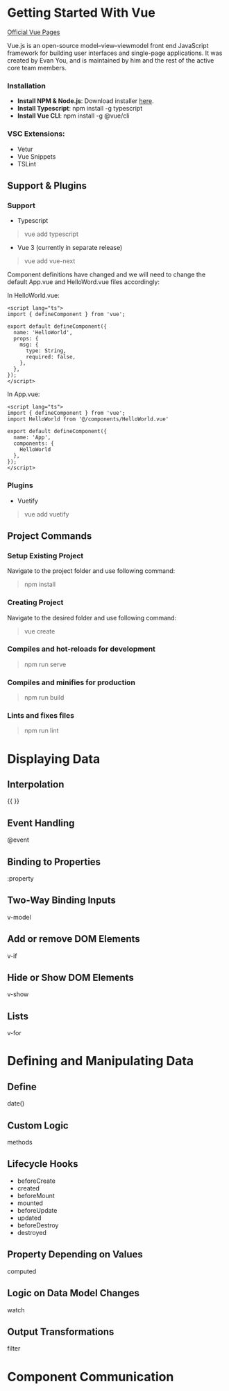# Getting Started With Vue

[Official Vue Pages](https://vuejs.org/)

Vue.js is an open-source model–view–viewmodel front end JavaScript framework for building user interfaces and single-page applications. It was created by Evan You, and is maintained by him and the rest of the active core team members.

### Installation

- **Install NPM & Node.js**: Download installer [here](https://nodejs.org/en/download/).
- **Install Typescript**: npm install -g typescript
- **Install Vue CLI**: npm install -g @vue/cli

### VSC Extensions:

- Vetur
- Vue Snippets
- TSLint

## Support & Plugins

### Support

- Typescript

>vue add typescript

- Vue 3 (currently in separate release)

>vue add vue-next

Component definitions have changed and we will need to change the default App.vue and HelloWord.vue files accordingly:

In HelloWorld.vue:

```
<script lang="ts">
import { defineComponent } from 'vue';

export default defineComponent({
  name: 'HelloWorld',
  props: {
    msg: {
      type: String,
      required: false,
    },
  },
});
</script>
```

In App.vue:

```
<script lang="ts">
import { defineComponent } from 'vue';
import HelloWorld from '@/components/HelloWorld.vue'

export default defineComponent({
  name: 'App',
  components: {
    HelloWorld
  },
});
</script>
```

### Plugins

- Vuetify

>vue add vuetify

## Project Commands

### Setup Existing Project

Navigate to the project folder and use following command:

>npm install

### Creating Project

Navigate to the desired folder and use following command:

>vue create <name>

### Compiles and hot-reloads for development

>npm run serve

### Compiles and minifies for production

>npm run build

### Lints and fixes files

>npm run lint

# Displaying Data

## Interpolation
{{ }}

## Event Handling
@event

## Binding to Properties
:property

## Two-Way Binding Inputs
v-model

## Add or remove DOM Elements
v-if

## Hide or Show DOM Elements
v-show

## Lists
v-for

# Defining and Manipulating Data

## Define
date()

## Custom Logic
methods

## Lifecycle Hooks
- beforeCreate
- created
- beforeMount
- mounted
- beforeUpdate
- updated
- beforeDestroy
- destroyed

## Property Depending on Values
computed

## Logic on Data Model Changes
watch

## Output Transformations
filter

# Component Communication

